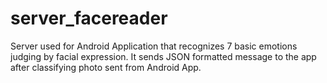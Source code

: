 # server_facereader
Server used for Android Application that recognizes 7 basic emotions judging by facial expression.
It sends JSON formatted message to the app after classifying photo sent from Android App.
